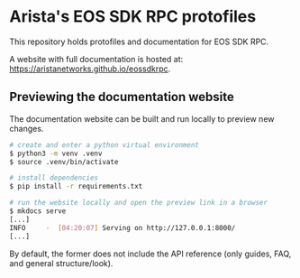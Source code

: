 # Arista's EOS SDK RPC protofiles

This repository holds protofiles and documentation for EOS SDK RPC.

A website with full documentation is hosted at: https://aristanetworks.github.io/eossdkrpc.

## Previewing the documentation website

The documentation website can be built and run locally to preview new changes.

```sh
# create and enter a python virtual environment
$ python3 -m venv .venv
$ source .venv/bin/activate

# install dependencies
$ pip install -r requirements.txt

# run the website locally and open the preview link in a browser
$ mkdocs serve
[...]
INFO     -  [04:20:07] Serving on http://127.0.0.1:8000/
[...]
```

By default, the former does not include the API reference (only guides, FAQ, and general structure/look).